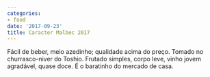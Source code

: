 ```yaml
---
categories:
- food
date: '2017-09-23'
title: Caracter Malbec 2017
---
```


Fácil de beber, meio azedinho; qualidade acima do preço. Tomado no churrasco-niver do Toshio. Frutado simples, corpo leve, vinho jovem agradável, quase doce. É o baratinho do mercado de casa.